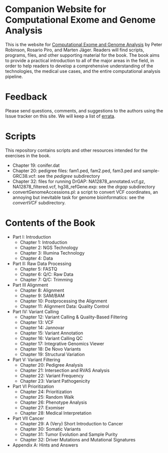 # Companion Website for Computational Exome and Genome Analysis

This is the website for [Computational Exome and Genome Analysis](https://www.crcpress.com/Computational-Exome-and-Genome-Analysis/Robinson-Piro-Jager/p/book/9781498775984) by Peter Robinson, Rosario Piro, and Marten Jäger. Readers will find scripts, programs, files, and other supporting material for the book. The book aims to provide a practical introduction to all of the major areas in the field, in order to help readers to develop a comprehensive understanding of the technologies, the medical use cases, and the entire computational analysis pipeline.

# Feedback
Please send questions, comments, and suggestions to the authors using the Issue tracker on this site. We will keep a list of [errata](ERRATA.md).

# Scripts
This repository contains scripts and other resources intended for the exercises in the book.
* Chapter 19: conifer.dat
* Chapter 20: pedigree files:  	fam1.ped, fam2.ped, fam3.ped and sample-GRC38.vcf: see the _pedigree_ subdirectory
* Chapter 32: files for running DrGAP: NA12878_annotated.vcf.gz, NA12878_filtered.vcf, hg38_refGene.exp: see the _drgap_ subdirectory
* convertGenomeAccessions.pl: a script to convert VCF coordinates, an annoying but inevitable task for genome bioinformatics: see the _convertVCF_ subdirectory.





# Contents of the Book
* Part I: Introduction
  * Chapter 1: Introduction
  * Chapter 2: NGS Technology
  * Chapter 3: Illumina Technology
  * Chapter 4: Data
* Part II: Raw Data Processing
  * Chapter 5: FASTQ
  * Chapter 6: Q/C: Raw Data
  * Chapter 7: Q/C: Trimming
* Part III Alignment
  * Chapter 8: Alignment
  * Chapter 9: SAM/BAM
  * Chapter 10: Postprocessing the Alignment
  * Chapter 11: Alignment Data: Quality Control
* Part IV: Variant Calling
  * Chapter 12: Variant Calling & Quality-Based Filtering
  * Chapter 13: VCF
  * Chapter 14: Jannovar
  * Chapter 15: Variant Annotation
  * Chapter 16: Variant Calling QC
  * Chapter 17: Integrative Genomics Viewer
  * Chapter 18: De Novo Variants
  * Chapter 19: Structural Variation
* Part V: Variant Filtering
  * Chapter 20: Pedigree Analysis
  * Chapter 21: Intersection and RVAS Analysis
  * Chapter 22: Variant Frequency
  * Chapter 23: Variant Pathogenicity
* Part VI Prioritization
  * Chapter 24: Prioritization
  * Chapter 25: Random Walk
  * Chapter 26: Phenotype Analysis
  * Chapter 27: Exomiser
  * Chapter 28: Medical Interpretation
* Part VII Cancer
  * Chapter 29: A (Very) Short Introduction to Cancer
  * Chapter 30: Somatic Variants
  * Chapter 31: Tumor Evolution and Sample Purity
  * Chapter 32: Driver Mutations and Mutational Signatures
* Appendix A: Hints and Answers
